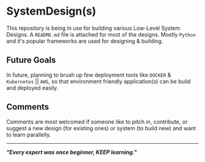 # SystemDesign(s)

This repository is being in use for building various Low-Level System Designs. A `README.md` file is attached for most of the designs. Mostly `Python` and it's popular frameworks are used for designing & building.

## Future Goals

In future, planning to brush up few deployment tools like `DOCKER` & `Kubernetes` || `AWS`, so that environment friendly application(s) can be build and deployed easily.

## Comments

Comments are most welcomed if someone like to pitch in, contribute, or suggest a new design (for existing ones) or system (to build new) and want to learn parallelly.

---

_**"Every expert was once beginner, KEEP learning."**_
